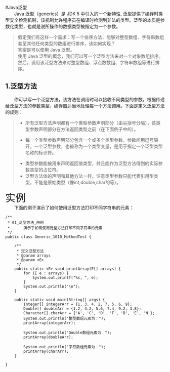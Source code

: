 #Java泛型  
　　Java 泛型（generics）是 JDK 5 中引入的一个新特性, 泛型提供了编译时类型安全检测机制，该机制允许程序员在编译时检测到非法的类型。泛型的本质是参数化类型，也就是说所操作的数据类型被指定为一个参数。  
>假定我们有这样一个需求：写一个排序方法，能够对整型数组、字符串数组甚至其他任何类型的数组进行排序，该如何实现？  
>答案是可以使用 Java 泛型。  
>使用 Java 泛型的概念，我们可以写一个泛型方法来对一个对象数组排序。然后，调用该泛型方法来对整型数组、浮点数数组、字符串数组等进行排序。 

## 1.泛型方法
　　你可以写一个泛型方法，该方法在调用时可以接收不同类型的参数。根据传递给泛型方法的参数类型，编译器适当地处理每一个方法调用。下面是定义泛型方法的规则：  
>+ 所有泛型方法声明都有一个类型参数声明部分（由尖括号分隔），该类型参数声明部分在方法返回类型之前（在下面例子中的<E>）。  
>- 每一个类型参数声明部分包含一个或多个类型参数，参数间用逗号隔开。一个泛型参数，也被称为一个类型变量，是用于指定一个泛型类型名称的标识符。  
>* 类型参数能被用来声明返回值类型，并且能作为泛型方法得到的实际参数类型的占位符。  
>* 泛型方法体的声明和其他方法一样。注意类型参数只能代表引用型类型，不能是原始类型（像int,double,char的等）。

<font size=6>实例</font>  
　　下面的例子演示了如何使用泛型方法打印不同字符串的元素：  
```
/**
 * 01_泛型方法_用例
 *      演示了如何使用泛型方法打印不同字符串的元素
 */
public class Generic_1010_MethodTest {

    /**
     * 定义泛型方法
     * @param arrays
     * @param <E>
     */
    public static <E> void printArray(E[] arrays) {
        for (E e : arrays) {
            System.out.printf("%s, ", e);
        }
        System.out.println("\n");
    }

    public static void main(String[] args) {
        Integer[] integerArr = {1, 3, 4, 2, 7, 5, 6, 9};
        Double[] doubleArr = {1.2, 4.2, 5.6, 7.4, 9.2, 3.8};
        Character[] charArr = {'A', 'C', 'D', 'F', 'B', 'E', 'N'};
        System.out.println("整型数组元素为：");
        printArray(integerArr);

        System.out.println("Double数组元素为：");
        printArray(doubleArr);

        System.out.println("字符数组元素为：");
        printArray(charArr);
    }

}
```